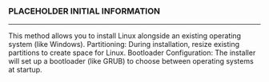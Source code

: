  
### PLACEHOLDER INITIAL INFORMATION
---

This method allows you to install Linux alongside an existing operating system (like Windows).
Partitioning: During installation, resize existing partitions to create space for Linux.
Bootloader Configuration: The installer will set up a bootloader (like GRUB) to choose between operating systems at startup.